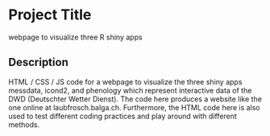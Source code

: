 # Project Title

webpage to visualize three R shiny apps

## Description

HTML / CSS / JS code for a webpage to visualize the three shiny apps messdata, icond2, and phenology which represent interactive data of the DWD (Deutschter Wetter Dienst). The code here produces a website like the one online at laubfrosch.balga.ch. Furthermore, the HTML code here is also used to test different coding practices and play around with different methods.


